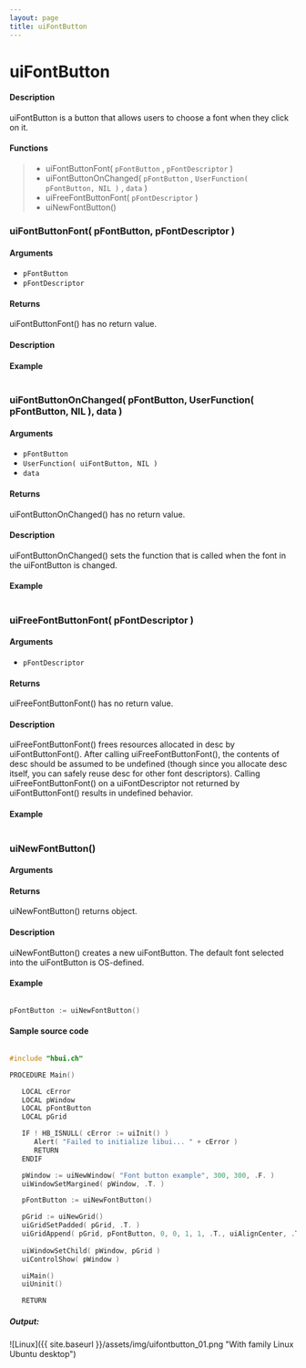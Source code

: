 ```yaml
---
layout: page
title: uiFontButton
---
```


# uiFontButton

#### Description

uiFontButton is a button that allows users to choose a font when they click on it.

#### Functions

> * uiFontButtonFont( `pFontButton` , `pFontDescriptor` )
> * uiFontButtonOnChanged( `pFontButton` , `UserFunction( pFontButton, NIL )` , `data` )
> * uiFreeFontButtonFont( `pFontDescriptor` )
> * uiNewFontButton()

### uiFontButtonFont( pFontButton, pFontDescriptor )

#### Arguments

* `pFontButton` 
* `pFontDescriptor` 

#### Returns

uiFontButtonFont() has no return value.

#### Description

#### Example

``` c

```

### uiFontButtonOnChanged( pFontButton, UserFunction( pFontButton, NIL ), data )

#### Arguments

* `pFontButton` 
* `UserFunction( uiFontButton, NIL )` 
* `data` 

#### Returns

uiFontButtonOnChanged() has no return value.

#### Description

uiFontButtonOnChanged() sets the function that is called when the font in the uiFontButton is changed.

#### Example

``` c

```

### uiFreeFontButtonFont( pFontDescriptor )

#### Arguments

* `pFontDescriptor` 

#### Returns

uiFreeFontButtonFont() has no return value.

#### Description

uiFreeFontButtonFont() frees resources allocated in desc by uiFontButtonFont(). After calling uiFreeFontButtonFont(), the contents of desc should be assumed to be undefined (though since you allocate desc itself, you can safely reuse desc for other font descriptors). Calling uiFreeFontButtonFont() on a uiFontDescriptor not returned by uiFontButtonFont() results in undefined behavior.

#### Example

``` c

```

### uiNewFontButton()

#### Arguments

#### Returns

uiNewFontButton() returns object.

#### Description

uiNewFontButton() creates a new uiFontButton. The default font selected into the uiFontButton is OS-defined.

#### Example

``` c

pFontButton := uiNewFontButton()

```

#### Sample source code

``` c

#include "hbui.ch"

PROCEDURE Main()

   LOCAL cError
   LOCAL pWindow
   LOCAL pFontButton
   LOCAL pGrid

   IF ! HB_ISNULL( cError := uiInit() )
      Alert( "Failed to initialize libui... " + cError )
      RETURN
   ENDIF

   pWindow := uiNewWindow( "Font button example", 300, 300, .F. )
   uiWindowSetMargined( pWindow, .T. )

   pFontButton := uiNewFontButton()

   pGrid := uiNewGrid()
   uiGridSetPadded( pGrid, .T. )
   uiGridAppend( pGrid, pFontButton, 0, 0, 1, 1, .T., uiAlignCenter, .T., uiAlignCenter)
      
   uiWindowSetChild( pWindow, pGrid )
   uiControlShow( pWindow )

   uiMain()
   uiUninit()

   RETURN

```

##### Output:

![Linux]({{ site.baseurl }}/assets/img/uifontbutton_01.png "With family Linux Ubuntu desktop")

